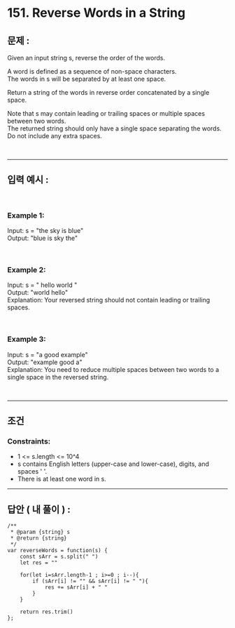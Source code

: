 # 151. Reverse Words in a String

## 문제 :

Given an input string s, reverse the order of the words.

A word is defined as a sequence of non-space characters.
<br/>
The words in s will be separated by at least one space.

Return a string of the words in reverse order concatenated by a single space.

Note that s may contain leading or trailing spaces or multiple spaces between two words.
<br/>
The returned string should only have a single space separating the words. Do not include any extra spaces.

<br/>

---

## 입력 예시 :

<br/>

### Example 1:

Input: s = "the sky is blue"
<br/>
Output: "blue is sky the"

<br/>

### Example 2:

Input: s = " hello world "
<br/>
Output: "world hello"
<br/>
Explanation: Your reversed string should not contain leading or trailing spaces.

<br/>

### Example 3:

Input: s = "a good example"
<br/>
Output: "example good a"
<br/>
Explanation: You need to reduce multiple spaces between two words to a single space in the reversed string.

<br/>

---

## 조건

### Constraints:

- 1 <= s.length <= 10^4
- s contains English letters (upper-case and lower-case), digits, and spaces ' '.
- There is at least one word in s.

---

## 답안 ( 내 풀이 ) :

```
/**
 * @param {string} s
 * @return {string}
 */
var reverseWords = function(s) {
    const sArr = s.split(" ")
    let res = ""

    for(let i=sArr.length-1 ; i>=0 ; i--){
        if (sArr[i] != "" && sArr[i] != " "){
            res += sArr[i] + " "
        }
    }

    return res.trim()
};
```
